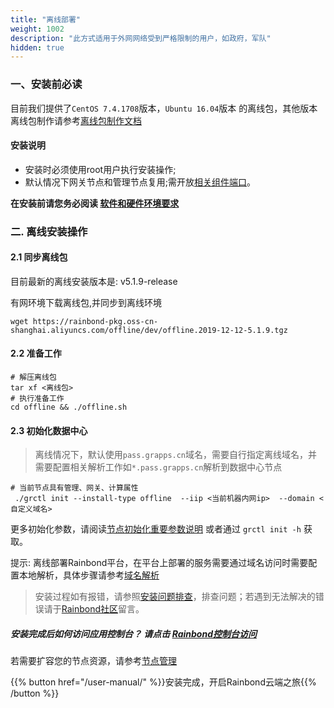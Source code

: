 ```yaml
---
title: "离线部署"
weight: 1002
description: "此方式适用于外网网络受到严格限制的用户，如政府，军队"
hidden: true
---
```


### 一、安装前必读

目前我们提供了`CentOS 7.4.1708`版本，`Ubuntu 16.04`版本 的离线包，其他版本离线包制作请参考[离线包制作文档](/user-operations/op-guide/offline-package/)

#### 安装说明

- 安装时必须使用root用户执行安装操作;
- 默认情况下网关节点和管理节点复用;需开放[相关组件端口](/user-operations/op-guide/required_ports/)。

**在安装前请您务必阅读 [软件和硬件环境要求](/user-operations/op-guide/recommendation/)**

### 二. 离线安装操作

#### 2.1 同步离线包

目前最新的离线安装版本是: v5.1.9-release

有网环境下载离线包,并同步到离线环境

```shell
wget https://rainbond-pkg.oss-cn-shanghai.aliyuncs.com/offline/dev/offline.2019-12-12-5.1.9.tgz 
```

#### 2.2 准备工作
```shell
# 解压离线包
tar xf <离线包>
# 执行准备工作
cd offline && ./offline.sh
```

#### 2.3 初始化数据中心

 
> 离线情况下，默认使用`pass.grapps.cn`域名，需要自行指定离线域名，并需要配置相关解析工作如`*.pass.grapps.cn`解析到数据中心节点  


```shell
# 当前节点具有管理、网关、计算属性
 ./grctl init --install-type offline  --iip <当前机器内网ip>  --domain <自定义域名>
```
 
更多初始化参数，请阅读[节点初始化重要参数说明](/user-operations/tools/grctl/#节点初始化重要参数说明) 或者通过 `grctl init -h` 获取。

 提示: 离线部署Rainbond平台，在平台上部署的服务需要通过域名访问时需要配置本地解析，具体步骤请参考[域名解析](https://t.goodrain.com/t/topic/1239)
 
> 安装过程如有报错，请参照[安装问题排查](/troubleshoot/install-problem/)，排查问题；若遇到无法解决的错误请于[Rainbond社区](https://t.goodrain.com)留言。

##### 安装完成后如何访问应用控制台？ 请点击 [Rainbond控制台访问](/user-operations/backstage/visit)

若需要扩容您的节点资源，请参考[节点管理](/user-operations/management/node/#添加节点)
 

{{% button href="/user-manual/" %}}安装完成，开启Rainbond云端之旅{{% /button %}}


